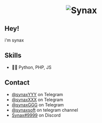 <h1 align="center">
  <img src="https://github.com/SynaxHelper/SynaxHelper/blob/main/standard.gif" alt="Synax" />
</h1>

## Hey!
i'm synax

## Skills
- 👨‍💻 Python, PHP, JS

## Contact
- [@synaxYYY](https://t.me/synaxYYY) on Telegram
- [@synaxXXX](https://t.me/synaxXXX) on Telegram
- [@synaxGGG](https://t.me/synaxGGG) on Telegram
- [@synaxsoft](https://t.me/synaxsoft) on telegram channel
- [Synax#9999](./) on Discord
